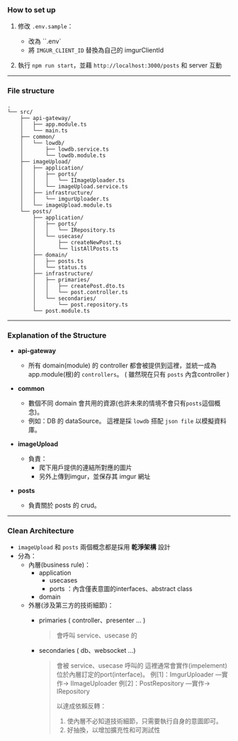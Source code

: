 ### **How to set up**

1. 修改 `.env.sample`：
    - 改為 ``.env`
    - 將 `IMGUR_CLIENT_ID` 替換為自己的 imgurClientId

2. 執行 `npm run start`，並藉 `http://localhost:3000/posts` 和 server 互動

---
### **File structure**

```
.
└── src/
    ├── api-gateway/
    │   ├── app.module.ts
    │   └── main.ts
    ├── common/
    │   └── lowdb/
    │       ├── lowdb.service.ts
    │       └── lowdb.module.ts
    ├── imageUpload/
    │   ├── application/
    │   │   ├── ports/
    │   │   │   └── IImageUploader.ts
    │   │   └── imageUpload.service.ts
    │   ├── infrastructure/
    │   │   └── imgurUploader.ts
    │   └── imageUpload.module.ts
    └── posts/
        ├── application/
        │   ├── ports/
        │   │   └── IRepository.ts
        │   └── usecase/
        │       ├── createNewPost.ts
        │       └── listAllPosts.ts
        ├── domain/
        │   ├── posts.ts
        │   └── status.ts
        ├── infrastructure/
        │   ├── primaries/
        │   │   ├── createPost.dto.ts
        │   │   └── post.controller.ts
        │   └── secondaries/
        │       └── post.repository.ts
        └── post.module.ts
```
---
### **Explanation of the Structure**

- **api-gateway**
 
    - 所有 domain(module) 的 controller 都會被提供到這裡，並統一成為app.module(根)的 `controllers`。
    ( 雖然現在只有 `posts` 內含controller )

- **common**

    - 數個不同 domain 會共用的資源(也許未來的情境不會只有`posts`這個概念)。
    - 例如：DB 的 dataSource。
    這裡是採 `lowdb` 搭配 `json file` 以模擬資料庫。

- **imageUpload**

    - 負責：
        - 爬下用戶提供的連結所對應的圖片
        - 另外上傳到imgur，並保存其 imgur 網址

- **posts**

    - 負責關於 posts 的 crud。
---
### **Clean Architecture**

- `imageUpload` 和 `posts` 兩個概念都是採用 **乾淨架構** 設計
- 分為：
    - 內層(business rule)： 
        - application
            - usecases
            - ports ：內含僅表意圖的interfaces、abstract class
        - domain
    - 外層(涉及第三方的技術細節)：
        - primaries ( controller、presenter … )
        
            > 會呼叫 service、usecase 的
        - secondaries ( db、websocket …)
        
            > 會被  service、usecase 呼叫的
            > 這裡通常會實作(impelement)位於內層訂定的port(interface)。
            > 例[1]：ImgurUploader  —實作→ IImageUploader
            > 例[2]：PostRepository —實作→ IRepository
            >
            > 以達成依賴反轉：
            > 1. 使內層不必知道技術細節，只需要執行自身的意圖即可。
            > 2. 好抽換，以增加擴充性和可測試性